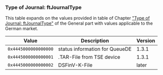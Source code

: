 ### Type of Journal: ftJournalType

This table expands on the values provided in table of Chapter ["Type of Journal: ftJournalType"](../../general/reference-tables/reference-tables.md#c-type-of-journal-ftjournaltype-129) of the General part with values applicable to the German market<span id="t-type-of-journal-ftjournaltype-190">.</span>

| **Value**            | **Description**                | **Version** |
|----------------------|--------------------------------|-------------|
| `0x4445000000000000` | status information for QueueDE | 1.3.1       |
| `0x4445000000000001` | .TAR-File from TSE device      | 1.3.1       |
| `0x4445000000000002` | DSFinV-K-File                  | later       |
